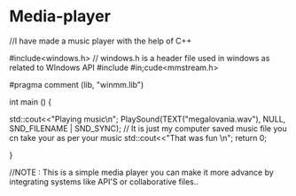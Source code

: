 # Media-player
//I have made a music player with the help of C++


#include<windows.h>                  // windows.h is a header file used in windows as related to WIndows API
#include<iostream>
#in;cude<mmstream.h>

#pragma comment (lib, "winmm.lib")

int main () {

std::cout<<"Playing music\n";
PlaySound(TEXT("megalovania.wav"), NULL, SND_FILENAME | SND_SYNC);  // It is just my computer saved music file you cn take your as per your music
std::cout<<"That was fun \n";
return 0;

}

//NOTE : This is a simple media player you can make it more advance by integrating systems like API'S or collaborative files..
